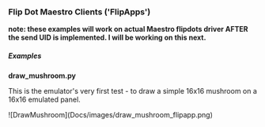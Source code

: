 
### Flip Dot Maestro Clients ('FlipApps')

<b>note:  these examples will work on actual Maestro flipdots driver AFTER the send UID is implemented.  I will be working on this next.</b> 

##### Examples

<b>draw_mushroom.py</b>
<p>
  This is the emulator's very first test - to draw a simple 16x16 mushroom on a 16x16 emulated panel.
  
</p>
![DrawMushroom](Docs/images/draw_mushroom_flipapp.png)
